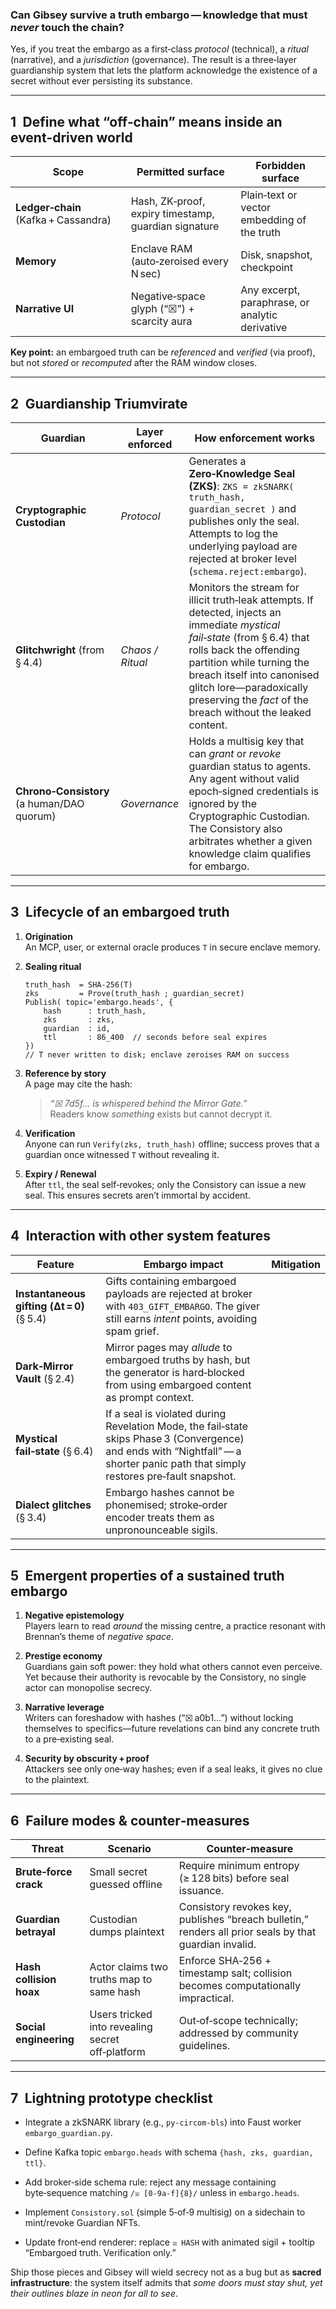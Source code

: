 ### Can Gibsey survive a **truth embargo — knowledge that must _never_ touch the chain?**

Yes, if you treat the embargo as a first‑class _protocol_ (technical), a _ritual_ (narrative), and a _jurisdiction_ (governance). The result is a three‑layer guardianship system that lets the platform acknowledge the existence of a secret without ever persisting its substance.

---

## 1 Define what “off‑chain” means inside an event‑driven world

|Scope|Permitted surface|Forbidden surface|
|---|---|---|
|**Ledger‑chain** (Kafka + Cassandra)|Hash, ZK‑proof, expiry timestamp, guardian signature|Plain‑text or vector embedding of the truth|
|**Memory**|Enclave RAM (auto‑zeroised every N sec)|Disk, snapshot, checkpoint|
|**Narrative UI**|Negative‑space glyph (“☒”) + scarcity aura|Any excerpt, paraphrase, or analytic derivative|

**Key point:** an embargoed truth can be _referenced_ and _verified_ (via proof), but not _stored_ or _recomputed_ after the RAM window closes.

---

## 2 Guardianship Triumvirate

|Guardian|Layer enforced|How enforcement works|
|---|---|---|
|**Cryptographic Custodian**|_Protocol_|Generates a **Zero‑Knowledge Seal (ZKS)**: `ZKS = zkSNARK( truth_hash, guardian_secret )` and publishes only the seal. Attempts to log the underlying payload are rejected at broker level (`schema.reject:embargo`).|
|**Glitchwright** (from § 4.4)|_Chaos / Ritual_|Monitors the stream for illicit truth‑leak attempts. If detected, injects an immediate _mystical fail‑state_ (from § 6.4) that rolls back the offending partition while turning the breach itself into canonised glitch lore—paradoxically preserving the _fact_ of the breach without the leaked content.|
|**Chrono‑Consistory** (a human/DAO quorum)|_Governance_|Holds a multisig key that can _grant_ or _revoke_ guardian status to agents. Any agent without valid epoch‑signed credentials is ignored by the Cryptographic Custodian. The Consistory also arbitrates whether a given knowledge claim qualifies for embargo.|

---

## 3 Lifecycle of an embargoed truth

1. **Origination**  
    An MCP, user, or external oracle produces `T` in secure enclave memory.
    
2. **Sealing ritual**
    
    ```plaintext
    truth_hash  = SHA‑256(T)
    zks         = Prove(truth_hash ; guardian_secret)
    Publish( topic='embargo.heads', {
        hash      : truth_hash,
        zks       : zks,
        guardian  : id,
        ttl       : 86_400  // seconds before seal expires
    })
    // T never written to disk; enclave zeroises RAM on success
    ```
    
3. **Reference by story**  
    A page may cite the hash:
    
    > _“☒ 7d5f… is whispered behind the Mirror Gate.”_  
    > Readers know _something_ exists but cannot decrypt it.
    
4. **Verification**  
    Anyone can run `Verify(zks, truth_hash)` offline; success proves that a guardian once witnessed `T` without revealing it.
    
5. **Expiry / Renewal**  
    After `ttl`, the seal self‑revokes; only the Consistory can issue a new seal. This ensures secrets aren’t immortal by accident.
    

---

## 4 Interaction with other system features

|Feature|Embargo impact|Mitigation|
|---|---|---|
|**Instantaneous gifting (Δt = 0)** (§ 5.4)|Gifts containing embargoed payloads are rejected at broker with `403_GIFT_EMBARGO`. The giver still earns _intent_ points, avoiding spam grief.||
|**Dark‑Mirror Vault** (§ 2.4)|Mirror pages may _allude_ to embargoed truths by hash, but the generator is hard‑blocked from using embargoed content as prompt context.||
|**Mystical fail‑state** (§ 6.4)|If a seal is violated during Revelation Mode, the fail‑state skips Phase 3 (Convergence) and ends with “Nightfall” — a shorter panic path that simply restores pre‑fault snapshot.||
|**Dialect glitches** (§ 3.4)|Embargo hashes cannot be phonemised; stroke‑order encoder treats them as unpronounceable sigils.||

---

## 5 Emergent properties of a sustained truth embargo

1. **Negative epistemology**  
    Players learn to read _around_ the missing centre, a practice resonant with Brennan’s theme of _negative space_.
    
2. **Prestige economy**  
    Guardians gain soft power: they hold what others cannot even perceive. Yet because their authority is revocable by the Consistory, no single actor can monopolise secrecy.
    
3. **Narrative leverage**  
    Writers can foreshadow with hashes (“☒ a0b1…”) without locking themselves to specifics—future revelations can bind any concrete truth to a pre‑existing seal.
    
4. **Security by obscurity + proof**  
    Attackers see only one‑way hashes; even if a seal leaks, it gives no clue to the plaintext.
    

---

## 6 Failure modes & counter‑measures

|Threat|Scenario|Counter‑measure|
|---|---|---|
|**Brute‑force crack**|Small secret guessed offline|Require minimum entropy (≥ 128 bits) before seal issuance.|
|**Guardian betrayal**|Custodian dumps plaintext|Consistory revokes key, publishes “breach bulletin,” renders all prior seals by that guardian invalid.|
|**Hash collision hoax**|Actor claims two truths map to same hash|Enforce SHA‑256 + timestamp salt; collision becomes computationally impractical.|
|**Social engineering**|Users tricked into revealing secret off‑platform|Out‑of‑scope technically; addressed by community guidelines.|

---

## 7 Lightning prototype checklist

-  Integrate a zkSNARK library (e.g., `py‑circom‑bls`) into Faust worker `embargo_guardian.py`.
    
-  Define Kafka topic `embargo.heads` with schema `{hash, zks, guardian, ttl}`.
    
-  Add broker‑side schema rule: reject any message containing byte‑sequence matching `/☒ [0‑9a‑f]{8}/` unless in `embargo.heads`.
    
-  Implement `Consistory.sol` (simple 5‑of‑9 multisig) on a sidechain to mint/revoke Guardian NFTs.
    
-  Update front‑end renderer: replace `☒ HASH` with animated sigil + tooltip “Embargoed truth. Verification only.”
    

Ship those pieces and Gibsey will wield secrecy not as a bug but as **sacred infrastructure**: the system itself admits that _some doors must stay shut, yet their outlines blaze in neon for all to see_.